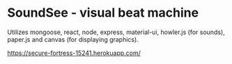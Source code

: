 # SoundSee - visual beat machine

Utilizes mongoose, react, node, express, material-ui, howler.js (for sounds), paper.js and canvas (for displaying graphics). 

https://secure-fortress-15241.herokuapp.com/
